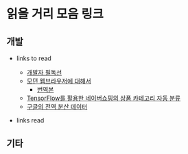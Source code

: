 # 읽을 거리 모음 링크
## 개발
- links to read
  - [개발자 필독선](https://www.sangkon.com/2018/08/27/good_books_for_dev_2018/?fbclid=IwAR2jXmcLeU0feIkf4FEiM-ugjccWupJOdYYvYJUYX3qDlrXwGbV70exEQmU)
  - [모던 웹브라우저에 대해서](https://developers.google.com/web/updates/2018/09/inside-browser-part1)
     - [번역본](https://d2.naver.com/helloworld/2922312)
  - [TensorFlow를 활용한 네이버쇼핑의 상품 카테고리 자동 분류](https://d2.naver.com/helloworld/1264836)
  - [구글의 전역 분산 데이터](https://storage.googleapis.com/pub-tools-public-publication-data/pdf/65b514eda12d025585183a641b5a9e096a3c4be5.pdf)
  
- links read

## 기타

